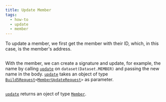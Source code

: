 ```yaml
---
title: Update Member
tags:
  - how-to
  - update
  - member
---
```


To update a member, we first get the member with their ID, which, in this case, is the member's address.

```tsx file=../../../../../packages/sdk/examples/member/update.ts#L9-L13
```

With the member, we can create a signature and update, for example, the name by calling [`update`](../../../reference-api/classes/MemberDataset.md#update) on `dataset(Dataset.MEMBER)` and passing the new name in the body.
[`update`](../../../reference-api/classes/MemberDataset.md#update) takes an object of type [`Build5Request`](../../../reference-api/interfaces/Build5Request)`<`[`MemberUpdateRequest`](../../../reference-api/interfaces/MemberUpdateRequest.md)`>` as parameter.

```tsx file=../../../../../packages/sdk/examples/member/update.ts#L17-L30
```

[`update`](../../../reference-api/classes/MemberDataset.md#update) returns an oject of type [`Member`](../../../reference-api/interfaces/Member.md).

